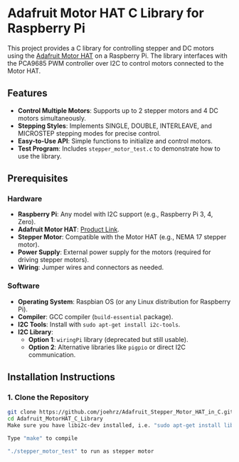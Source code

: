 # Adafruit Motor HAT C Library for Raspberry Pi

This project provides a C library for controlling stepper and DC motors using the [Adafruit Motor HAT](https://www.adafruit.com/product/2348) on a Raspberry Pi. The library interfaces with the PCA9685 PWM controller over I2C to control motors connected to the Motor HAT.

## Features

- **Control Multiple Motors**: Supports up to 2 stepper motors and 4 DC motors simultaneously.
- **Stepping Styles**: Implements SINGLE, DOUBLE, INTERLEAVE, and MICROSTEP stepping modes for precise control.
- **Easy-to-Use API**: Simple functions to initialize and control motors.
- **Test Program**: Includes `stepper_motor_test.c` to demonstrate how to use the library.

## Prerequisites

### Hardware

- **Raspberry Pi**: Any model with I2C support (e.g., Raspberry Pi 3, 4, Zero).
- **Adafruit Motor HAT**: [Product Link](https://www.adafruit.com/product/2348).
- **Stepper Motor**: Compatible with the Motor HAT (e.g., NEMA 17 stepper motor).
- **Power Supply**: External power supply for the motors (required for driving stepper motors).
- **Wiring**: Jumper wires and connectors as needed.

### Software

- **Operating System**: Raspbian OS (or any Linux distribution for Raspberry Pi).
- **Compiler**: GCC compiler (`build-essential` package).
- **I2C Tools**: Install with `sudo apt-get install i2c-tools`.
- **I2C Library**:
  - **Option 1**: `wiringPi` library (deprecated but still usable).
  - **Option 2**: Alternative libraries like `pigpio` or direct I2C communication.

## Installation Instructions

### 1. Clone the Repository

```bash
git clone https://github.com/joehrz/Adafruit_Stepper_Motor_HAT_in_C.git
cd Adafruit_MotorHAT_C_Library
Make sure you have libi2c-dev installed, i.e. "sudo apt-get install libi2c-dev"

Type "make" to compile

"./stepper_motor_test" to run as stepper motor
